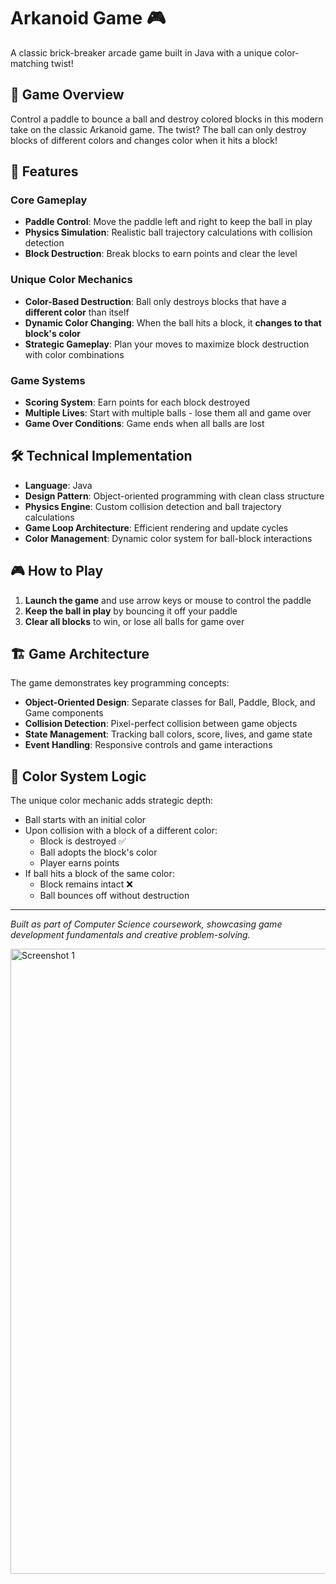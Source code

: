 # Arkanoid Game 🎮

A classic brick-breaker arcade game built in Java with a unique color-matching twist!

## 🎯 Game Overview

Control a paddle to bounce a ball and destroy colored blocks in this modern take on the classic Arkanoid game. The twist? The ball can only destroy blocks of different colors and changes color when it hits a block!

## 🚀 Features

### Core Gameplay
- **Paddle Control**: Move the paddle left and right to keep the ball in play
- **Physics Simulation**: Realistic ball trajectory calculations with collision detection
- **Block Destruction**: Break blocks to earn points and clear the level

### Unique Color Mechanics
- **Color-Based Destruction**: Ball only destroys blocks that have a **different color** than itself
- **Dynamic Color Changing**: When the ball hits a block, it **changes to that block's color**
- **Strategic Gameplay**: Plan your moves to maximize block destruction with color combinations

### Game Systems
- **Scoring System**: Earn points for each block destroyed
- **Multiple Lives**: Start with multiple balls - lose them all and game over
- **Game Over Conditions**: Game ends when all balls are lost

## 🛠️ Technical Implementation

- **Language**: Java
- **Design Pattern**: Object-oriented programming with clean class structure
- **Physics Engine**: Custom collision detection and ball trajectory calculations
- **Game Loop Architecture**: Efficient rendering and update cycles
- **Color Management**: Dynamic color system for ball-block interactions

## 🎮 How to Play

1. **Launch the game** and use arrow keys or mouse to control the paddle
2. **Keep the ball in play** by bouncing it off your paddle
5. **Clear all blocks** to win, or lose all balls for game over

## 🏗️ Game Architecture

The game demonstrates key programming concepts:
- **Object-Oriented Design**: Separate classes for Ball, Paddle, Block, and Game components
- **Collision Detection**: Pixel-perfect collision between game objects
- **State Management**: Tracking ball colors, score, lives, and game state
- **Event Handling**: Responsive controls and game interactions

## 🎨 Color System Logic

The unique color mechanic adds strategic depth:
- Ball starts with an initial color
- Upon collision with a block of a different color:
  - Block is destroyed ✅
  - Ball adopts the block's color
  - Player earns points
- If ball hits a block of the same color:
  - Block remains intact ❌
  - Ball bounces off without destruction

---

*Built as part of Computer Science coursework, showcasing game development fundamentals and creative problem-solving.*

<p float="left">
  <img src="https://github.com/user-attachments/assets/ba921f35-294c-423a-87b7-1558f549641c"  alt="Screenshot 1" width="1000"/>
</p>
